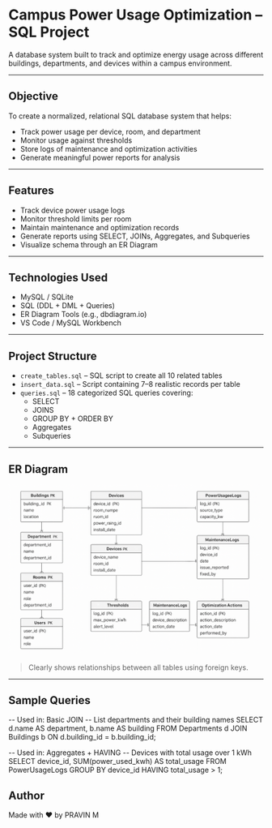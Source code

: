 
#  Campus Power Usage Optimization – SQL Project

A database system built to track and optimize energy usage across different buildings, departments, and devices within a campus environment.

---

##  Objective

To create a normalized, relational SQL database system that helps:
- Track power usage per device, room, and department
- Monitor usage against thresholds
- Store logs of maintenance and optimization activities
- Generate meaningful power reports for analysis

---

##  Features

- Track device power usage logs  
- Monitor threshold limits per room  
- Maintain maintenance and optimization records  
- Generate reports using SELECT, JOINs, Aggregates, and Subqueries  
- Visualize schema through an ER Diagram

---

##  Technologies Used

- MySQL / SQLite  
- SQL (DDL + DML + Queries)  
- ER Diagram Tools (e.g., dbdiagram.io)  
- VS Code / MySQL Workbench

---

##  Project Structure

- `create_tables.sql` – SQL script to create all 10 related tables  
- `insert_data.sql` – Script containing 7–8 realistic records per table  
- `queries.sql` – 18 categorized SQL queries covering:  
  - SELECT  
  - JOINS  
  - GROUP BY + ORDER BY  
  - Aggregates  
  - Subqueries

---

##  ER Diagram

![ER Diagram](./ER_diagram.png)

> Clearly shows relationships between all tables using foreign keys.

---

##  Sample Queries

--  Used in: Basic JOIN
-- List departments and their building names
SELECT d.name AS department, b.name AS building
FROM Departments d
JOIN Buildings b ON d.building_id = b.building_id;

--  Used in: Aggregates + HAVING
-- Devices with total usage over 1 kWh
SELECT device_id, SUM(power_used_kwh) AS total_usage
FROM PowerUsageLogs
GROUP BY device_id
HAVING total_usage > 1;

##  Author
Made with ❤️ by PRAVIN M


